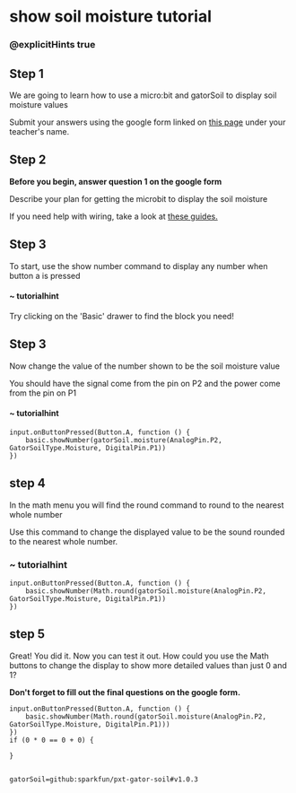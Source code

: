 # show soil moisture tutorial
### @explicitHints true
 
## Step 1
 
We are going to learn how to use a micro:bit and gatorSoil to display soil moisture values
 
Submit your answers using the google form linked on [this page](https://schoolwidelabs.github.io/sensor-immersion/assessments/Lesson2/soil_moisture_assessment.html) under your teacher's name. 
 
## Step 2
 
**Before you begin, answer question 1 on the google form**
 
Describe your plan for getting the microbit to display the soil moisture
 
If you need help with wiring, take a look at [these guides.](https://docs.google.com/document/d/1KrhVLl_owwXz_xAVbcIEAG9O5N4wdBY3mjd-GX34Bag/edit?usp=sharing)
 
## Step 3
 
To start, use the show number command to display any number when button a is pressed
 
#### ~ tutorialhint
Try clicking on the 'Basic' drawer to find the block you need!
  
## Step 3
 
Now change the value of the number shown to be the soil moisture value
 
You should have the signal come from the pin on P2 and the power come from the pin on P1
 
#### ~ tutorialhint
 
```blocks
input.onButtonPressed(Button.A, function () {
    basic.showNumber(gatorSoil.moisture(AnalogPin.P2, GatorSoilType.Moisture, DigitalPin.P1))
})
```
 
## step 4 
 
In the math menu you will find the round command to round to the nearest whole number
 
Use this command to change the displayed value to be the sound rounded to the nearest whole number. 
 
### ~ tutorialhint
```blocks
input.onButtonPressed(Button.A, function () {
    basic.showNumber(Math.round(gatorSoil.moisture(AnalogPin.P2, GatorSoilType.Moisture, DigitalPin.P1))
})
```
 
## step 5
Great! You did it. Now you can test it out. How could you use the Math buttons to change the display to show more detailed values than just 0 and 1?
 
**Don't forget to fill out the final questions on the google form.**
 
```ghost
input.onButtonPressed(Button.A, function () {
    basic.showNumber(Math.round(gatorSoil.moisture(AnalogPin.P2, GatorSoilType.Moisture, DigitalPin.P1)))
})
if (0 * 0 == 0 + 0) {
    
}
 
```
 
```package
gatorSoil=github:sparkfun/pxt-gator-soil#v1.0.3
```

